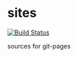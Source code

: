 # sites
[![Build Status](https://travis-ci.org/metavige/sites.svg)](https://travis-ci.org/metavige/sites)


sources for git-pages
